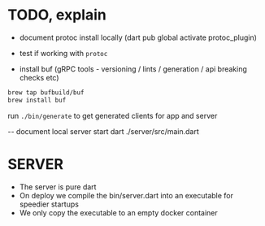 

# TODO, explain

- document protoc install locally (dart pub global activate protoc_plugin)
- test if working with `protoc`

- install buf (gRPC tools - versioning / lints / generation / api breaking checks etc)

```bash
brew tap bufbuild/buf
brew install buf
```

run `./bin/generate` to get generated clients for app and server

-- document local server start
dart ./server/src/main.dart



# SERVER

- The server is pure dart
- On deploy we compile the bin/server.dart into an executable for speedier startups
- We only copy the executable to an empty docker container